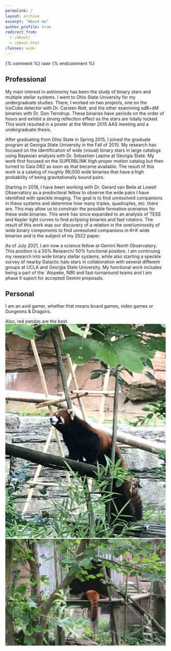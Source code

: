 ```yaml
---
permalink: /
layout: archive
excerpt: "About me"
author_profile: true
redirect_from: 
  - /about/
  - /about.html
classes: wide
---
```


{% comment %}
rawr
{% endcomment %}

## Professional

My main interest in astronomy has been the study of binary stars and multiple stellar systems.  I went to Ohio State University for my undergraduate studies.  There, I worked on two projects, one on the IceCube detector with Dr. Carsten Rott, and the other examining sdB+dM binaries with Dr. Don Terndrup.  These binaries have periods on the order of hours and exhibit a strong reflection effect as the stars are tidally locked.  This work resulted in a poster at the Winter 2015 AAS meeting and a undergraduate thesis.

After graduating from Ohio State in Spring 2015, I joined the graduate program at Georgia State University in the Fall of 2015.  My research has focused on the identification of wide (visual) binary stars in large catalogs using Bayesian analysis with Dr. Sebastien Lepine at Georgia State.  My work first focused on the SUPERBLINK high proper motion catalog but then turned to Gaia DR2 as soon as that became available.  The result of this work is a catalog of roughly 99,000 wide binaries that have a high probability of being gravitationally bound pairs.  

Starting in 2018, I have been working with Dr. Gerard van Belle at Lowell Observatory as a predoctoral fellow to observe the wide pairs I have identified with speckle imaging.  The goal is to find unresolved companions in these systems and determine how many triples, quadruples, etc. there are.  This may allow us to constrain the possible formation scenarios for these wide binaries.  This work has since expanded to an analysis of TESS and Kepler light curves to find eclipsing binaries and fast rotators.  The result of this work was our discovery of a relation in the overluminosity of wide binary components to find unresolved companions in K+K wide binaries and is the subject of my 2022 paper.

As of July 2021, I am now a science fellow at Gemini North Observatory.  This position is a 50% Research/ 50% functional position.  I am continuing my research into wide binary stellar systems, while also starting a speckle survey of nearby Galactic halo stars in collaboration with several different groups at UCLA and Georgia State University.  My functional work includes being a part of the `Alopeke, NIRI and fast-turnaround teams and I am phase II suport for accepted Gemini proposals. 

## Personal
I am an avid gamer, whether that means board games, video games or Dungeons & Dragons.

Also, red pandas are the best.
<img src="../images/red_panda_cbus_zoo_2.jpg" alt="Red panda at Columbus zoo" class="center">
<img src="../images/rp1.jpg" alt="Red panda at Columbus zoo" class="center">
